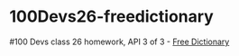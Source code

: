 # 100Devs26-freedictionary
#100 Devs class 26 homework, API 3 of 3 - [Free Dictionary](https://dictionaryapi.dev/)